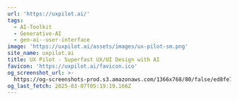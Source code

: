 ```yaml
---
url: 'https://uxpilot.ai/'
tags:
  - AI-Toolkit
  - Generative-AI
  - gen-ai--user-interface
image: 'https://uxpilot.ai/assets/images/ux-pilot-sm.png'
site_name: uxpilot.ai
title: UX Pilot - Superfast UX/UI Design with AI
favicon: 'https://uxpilot.ai/favicon.ico'
og_screenshot_url: >-
  https://og-screenshots-prod.s3.amazonaws.com/1366x768/80/false/ed8fe7e07ce664a17a3bc7141a3c868c6b1f9d76f9e2572a0c8a0da0e4356c8d.jpeg
og_last_fetch: 2025-03-07T05:19:19.166Z
---
```


